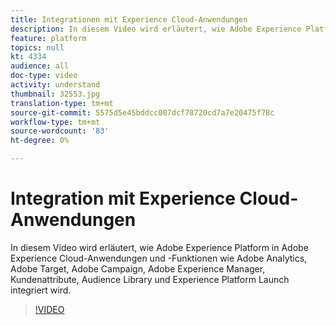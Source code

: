 ```yaml
---
title: Integrationen mit Experience Cloud-Anwendungen
description: In diesem Video wird erläutert, wie Adobe Experience Platform in Experience Cloud-Anwendungen und -Funktionen wie Adobe Analytics, Adobe Target, Adobe Campaign, Adobe Experience Manager, Kundenattribute, Audience Library und Experience Platform Launch integriert wird.
feature: platform
topics: null
kt: 4334
audience: all
doc-type: video
activity: understand
thumbnail: 32553.jpg
translation-type: tm+mt
source-git-commit: 5575d5e45bddcc007dcf78720cd7a7e20475f78c
workflow-type: tm+mt
source-wordcount: '83'
ht-degree: 0%

---
```



# Integration mit Experience Cloud-Anwendungen

In diesem Video wird erläutert, wie Adobe Experience Platform in Adobe Experience Cloud-Anwendungen und -Funktionen wie Adobe Analytics, Adobe Target, Adobe Campaign, Adobe Experience Manager, Kundenattribute, Audience Library und Experience Platform Launch integriert wird.

>[!VIDEO](https://video.tv.adobe.com/v/32553?quality=12&learn=on)